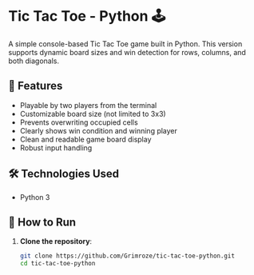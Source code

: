 # Tic Tac Toe - Python 🕹️

A simple console-based Tic Tac Toe game built in Python. This version supports dynamic board sizes and win detection for rows, columns, and both diagonals.

## 🎯 Features

- Playable by two players from the terminal
- Customizable board size (not limited to 3x3)
- Prevents overwriting occupied cells
- Clearly shows win condition and winning player
- Clean and readable game board display
- Robust input handling

## 🛠️ Technologies Used

- Python 3

## 🚀 How to Run

1. **Clone the repository**:
   ```bash
   git clone https://github.com/Grimroze/tic-tac-toe-python.git
   cd tic-tac-toe-python
